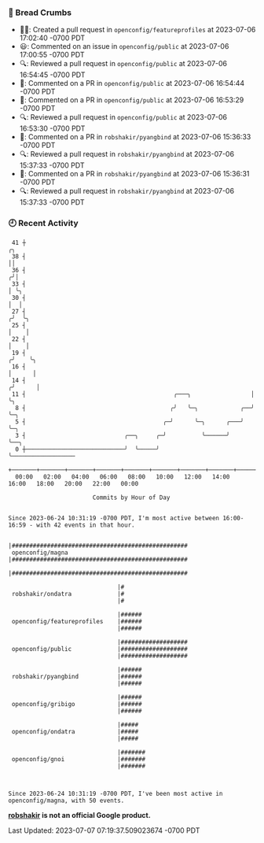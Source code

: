 ### 🍞 Bread Crumbs

 * ✍🏼: Created a pull request in `openconfig/featureprofiles` at 2023-07-06 17:02:40 -0700 PDT
 * 😃: Commented on an issue in `openconfig/public` at 2023-07-06 17:00:55 -0700 PDT
 * 🔍: Reviewed a pull request in  `openconfig/public` at 2023-07-06 16:54:45 -0700 PDT
 * 💬: Commented on a PR in  `openconfig/public` at 2023-07-06 16:54:44 -0700 PDT
 * 💬: Commented on a PR in  `openconfig/public` at 2023-07-06 16:53:29 -0700 PDT
 * 🔍: Reviewed a pull request in  `openconfig/public` at 2023-07-06 16:53:30 -0700 PDT
 * 💬: Commented on a PR in  `robshakir/pyangbind` at 2023-07-06 15:36:33 -0700 PDT
 * 🔍: Reviewed a pull request in  `robshakir/pyangbind` at 2023-07-06 15:37:33 -0700 PDT
 * 💬: Commented on a PR in  `robshakir/pyangbind` at 2023-07-06 15:36:31 -0700 PDT
 * 🔍: Reviewed a pull request in  `robshakir/pyangbind` at 2023-07-06 15:37:33 -0700 PDT

### 🕘 Recent Activity
```
 41 ┼                                                                    ╭╮
 38 ┤                                                                    ││
 36 ┤                                                                   ╭╯│
 33 ┤                                                                   │ ╰╮
 30 ┤                                                                   │  │
 27 ┤                                                                  ╭╯  ╰╮
 25 ┤                                                                  │    │
 22 ┤                                                                  │    │
 19 ┤                                                                 ╭╯    ╰╮
 16 ┤                                                                 │      │
 14 ┤                                                                ╭╯      │
 11 ┤                                          ╭───╮                 │       ╰╮
  8 ┤                                         ╭╯   ╰─╮            ╭──╯        ╰─╮
  5 ┤                                       ╭─╯      ╰─╮      ╭───╯             ╰─╮
  3 ┤                            ╭──╮     ╭─╯          ╰──────╯                   ╰──╮
  0 ┼────────────────────────────╯  ╰─────╯                                          ╰──────────────────
    +───────+───────+───────+───────+───────+───────+───────+───────+───────+───────+───────+───────+────
  00:00   02:00   04:00   06:00   08:00   10:00   12:00   14:00   16:00   18:00   20:00   22:00   00:00   

						Commits by Hour of Day


Since 2023-06-24 10:31:19 -0700 PDT, I'm most active between 16:00-16:59 - with 42 events in that hour.

```



```
                               |##################################################
 openconfig/magna              |##################################################
                               |##################################################

                               |#
 robshakir/ondatra             |#
                               |#

                               |######
 openconfig/featureprofiles    |######
                               |######

                               |###################
 openconfig/public             |###################
                               |###################

                               |######
 robshakir/pyangbind           |######
                               |######

                               |######
 openconfig/gribigo            |######
                               |######

                               |#####
 openconfig/ondatra            |#####
                               |#####

                               |#######
 openconfig/gnoi               |#######
                               |#######



Since 2023-06-24 10:31:19 -0700 PDT, I've been most active in openconfig/magna, with 50 events.

```
**[robshakir](mailto:robjs@google.com) is not an official Google product.**  


Last Updated: 2023-07-07 07:19:37.509023674 -0700 PDT
